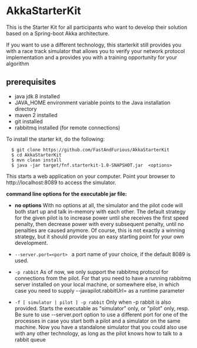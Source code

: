 # AkkaStarterKit
This is the Starter Kit for all participants who want to develop their solution based on a Spring-boot Akka architecture.

If you want to use a different technology, this starterkit still provides you with a race track simulator that allows you to verify your network protocol implementation and a provides you with a training opportunity for your algorithm

## prerequisites
  - java jdk 8 installed
  - JAVA_HOME environment variable points to the Java installation directory
  - maven 2 installed
  - git installed
  - rabbitmq installed (for remote connections)

To install the starter kit, do the following:

```shell
  $ git clone https://github.com/FastAndFurious/AkkaStarterKit
  $ cd AkkaStarterKit
  $ mvn clean install
  $ java -jar target/fnf.starterkit-1.0-SNAPSHOT.jar  <options>
```
 This starts a web application on your computer. Point your browser to http://localhost:8089 to access the simulator.

  **command line options for the executable jar file:** 
- **no options**
  With no options at all, the simulator and the pilot code will both start up and talk in-memory with each other.
  The default strategy for the given pilot is to increase power until she receives the first speed penalty, then       decrease power with every subsequent penalty, until no penalties are caused anymore. Of course, this is not exactly   a winning strategy, but it should provide you an easy starting point for your own development.

- ```--server.port=<port> ```  a port name of your choice, if the default 8089 is used.

- ```-p rabbit```
  As of now, we only support the rabbitmq protocol for connections from the pilot. For that you need to have a         running rabbitmq server installed on your local machine, or somewhere else, in which case you need to supply
  --javapilot.rabbitUrl=<rabbitmq host> as a runtime parameter

- ```-f [ simulator | pilot ] -p rabbit```
  Only when -p rabbit is also provided.
  Starts the executable as "simulator" only, or "pilot" only, resp. Be sure to use --server.port option to use a       different   port for one of the processes in case you start both a pilot and a simulator on the same machine.
  Now you have a standalone simulator that you could also use with any other technology, as long as the pilot knows    how to talk to a rabbit queue
  



```java
```


